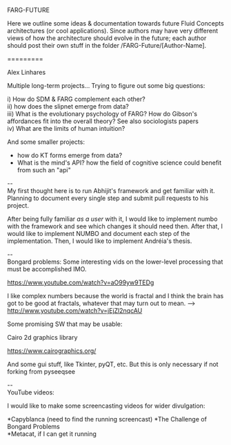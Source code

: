 FARG-FUTURE

Here we outline some ideas & documentation towards future Fluid Concepts architectures (or cool applications).  Since 
authors may have very different views of how the architecture should evolve in the future; each author should post their
own stuff in the folder /FARG-Future/[Author-Name].  



=========   

Alex Linhares

Multiple long-term projects... Trying to figure out some big questions:  

i) How do SDM & FARG complement each other?  
ii) how does the slipnet emerge from data?  
iii) What is the evolutionary psychology of FARG?  How do Gibson's affordances fit into the overall theory?  See 
also sociologists papers  
iv) What are the limits of human intuition?

And some smaller projects:

* how do KT forms emerge from data? 
* What is the mind's API? how the field of cognitive science could benefit from such an "api"

--  
My first thought here is to run Abhijit's framework and get familiar with it.  Planning to
document every single step and submit pull requests to his project.  

After being fully familiar _as a user_ with it, I would like to implement numbo with the framework 
and see which changes it should need then.  After that, I would like to implement NUMBO and document each step of
the implementation. Then, I would like to implement Andréia's thesis.


--  
Bongard problems: Some interesting vids on the lower-level processing that must be accomplished IMO.

https://www.youtube.com/watch?v=aO99yw9TEDg 

I like complex numbers because the world is fractal and I think the brain has got to be good at fractals, whatever that 
may turn out to mean. --> http://www.youtube.com/watch?v=jEjZl2nqcAU

Some promising SW that may be usable:

Cairo 2d graphics library

https://www.cairographics.org/

And some gui stuff, like Tkinter, pyQT, etc.  But this is only necessary if not forking from pyseeqsee

--  
YouTube videos:  

I would like to make some screencasting videos for wider divulgation: 

*Capyblanca (need to find the running screencast) 
*The Challenge of Bongard Problems  
*Metacat, if I can get it running  


